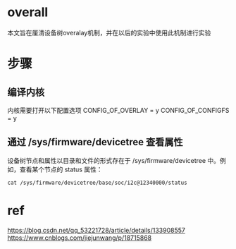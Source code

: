# overall
本文旨在厘清设备树overalay机制，并在以后的实验中使用此机制进行实验

# 步骤

## 编译内核

内核需要打开以下配置选项
CONFIG_OF_OVERLAY = y
CONFIG_OF_CONFIGFS = y

## 通过 /sys/firmware/devicetree 查看属性

设备树节点和属性以目录和文件的形式存在于 /sys/firmware/devicetree 中。例如，查看某个节点的 status 属性：

`cat /sys/firmware/devicetree/base/soc/i2c@12340000/status`



# ref

https://blog.csdn.net/qq_53221728/article/details/133908557
https://www.cnblogs.com/jiejunwang/p/18715868
